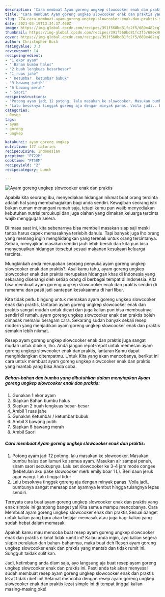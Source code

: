 ```yaml
---
description: "Cara membuat Ayam goreng ungkep slowcooker enak dan praktis yang sedap dan Mudah Dibuat"
title: "Cara membuat Ayam goreng ungkep slowcooker enak dan praktis yang sedap dan Mudah Dibuat"
slug: 274-cara-membuat-ayam-goreng-ungkep-slowcooker-enak-dan-praktis-yang-sedap-dan-mudah-dibuat
date: 2021-03-19T13:34:37.460Z
image: https://img-global.cpcdn.com/recipes/391f560bd81fc2f5/680x482cq70/ayam-goreng-ungkep-slowcooker-enak-dan-praktis-foto-resep-utama.jpg
thumbnail: https://img-global.cpcdn.com/recipes/391f560bd81fc2f5/680x482cq70/ayam-goreng-ungkep-slowcooker-enak-dan-praktis-foto-resep-utama.jpg
cover: https://img-global.cpcdn.com/recipes/391f560bd81fc2f5/680x482cq70/ayam-goreng-ungkep-slowcooker-enak-dan-praktis-foto-resep-utama.jpg
author: Christopher Bush
ratingvalue: 3.3
reviewcount: 14
recipeingredient:
- "1 ekor ayam"
- " Bahan bumbu halus"
- "2 buah lengkuas besarbesar"
- "1 ruas jahe"
- " Ketumbar  ketumbar bubuk"
- "3 bawang putih"
- "6 bawang merah"
- " Saori"
recipeinstructions:
- "Potong ayam jadi 12 potong, lalu masukan ke slowcooker. Masukan bumbu halus dan lumuri ke semua ayam. Masukan air sampai penuh, siram saori secukupnya. Lalu set slowcooker ke 3-4 jam mode congee (kebetulan aku pake slowcooker merk emily boar 1 L). Beri daun jeruk agar wangi. Lalu tinggal tidur"
- "Lalu besoknya tinggak goreng aja dengan minyak panas. Voila jadi.. bumbunya sangat meresap dan ayamnya lembut hingga tulangnya lepas sendiri."
categories:
- Resep
tags:
- ayam
- goreng
- ungkep

katakunci: ayam goreng ungkep 
nutrition: 177 calories
recipecuisine: Indonesian
preptime: "PT22M"
cooktime: "PT50M"
recipeyield: "2"
recipecategory: Lunch

---
```



![Ayam goreng ungkep slowcooker enak dan praktis](https://img-global.cpcdn.com/recipes/391f560bd81fc2f5/680x482cq70/ayam-goreng-ungkep-slowcooker-enak-dan-praktis-foto-resep-utama.jpg)

Apabila kita seorang ibu, menyediakan hidangan nikmat buat orang tercinta adalah hal yang membahagiakan bagi anda sendiri. Kewajiban seorang istri bukan cuman menangani rumah saja, tetapi kamu pun wajib menyediakan kebutuhan nutrisi tercukupi dan juga olahan yang dimakan keluarga tercinta wajib menggugah selera.

Di masa  saat ini, kita sebenarnya bisa membeli masakan siap saji meski tanpa harus capek memasaknya terlebih dahulu. Tapi banyak juga lho orang yang memang ingin menghidangkan yang terenak untuk orang tercintanya. Sebab, menyajikan masakan sendiri jauh lebih bersih dan kita pun bisa menyesuaikan hidangan tersebut sesuai makanan kesukaan keluarga tercinta. 



Mungkinkah anda merupakan seorang penyuka ayam goreng ungkep slowcooker enak dan praktis?. Asal kamu tahu, ayam goreng ungkep slowcooker enak dan praktis merupakan hidangan khas di Indonesia yang sekarang disenangi oleh setiap orang di berbagai tempat di Indonesia. Kita bisa membuat ayam goreng ungkep slowcooker enak dan praktis sendiri di rumahmu dan pasti jadi santapan kesukaanmu di hari libur.

Kita tidak perlu bingung untuk memakan ayam goreng ungkep slowcooker enak dan praktis, lantaran ayam goreng ungkep slowcooker enak dan praktis sangat mudah untuk dicari dan juga kalian pun bisa membuatnya sendiri di rumah. ayam goreng ungkep slowcooker enak dan praktis boleh dimasak memalui beragam cara. Sekarang sudah banyak sekali resep modern yang menjadikan ayam goreng ungkep slowcooker enak dan praktis semakin lebih nikmat.

Resep ayam goreng ungkep slowcooker enak dan praktis juga sangat mudah untuk dibikin, lho. Anda jangan repot-repot untuk memesan ayam goreng ungkep slowcooker enak dan praktis, lantaran Kamu dapat menghidangkan ditempatmu. Untuk Kita yang akan mencobanya, berikut ini cara untuk membuat ayam goreng ungkep slowcooker enak dan praktis yang mantab yang bisa Anda coba.

<!--inarticleads1-->

##### Bahan-bahan dan bumbu yang dibutuhkan dalam menyiapkan Ayam goreng ungkep slowcooker enak dan praktis:

1. Gunakan 1 ekor ayam
1. Siapkan  Bahan bumbu halus
1. Siapkan 2 buah lengkuas besar-besar
1. Ambil 1 ruas jahe
1. Gunakan  Ketumbar / ketumbar bubuk
1. Ambil 3 bawang putih
1. Siapkan 6 bawang merah
1. Ambil  Saori




<!--inarticleads2-->

##### Cara membuat Ayam goreng ungkep slowcooker enak dan praktis:

1. Potong ayam jadi 12 potong, lalu masukan ke slowcooker. Masukan bumbu halus dan lumuri ke semua ayam. Masukan air sampai penuh, siram saori secukupnya. Lalu set slowcooker ke 3-4 jam mode congee (kebetulan aku pake slowcooker merk emily boar 1 L). Beri daun jeruk agar wangi. Lalu tinggal tidur
1. Lalu besoknya tinggak goreng aja dengan minyak panas. Voila jadi.. bumbunya sangat meresap dan ayamnya lembut hingga tulangnya lepas sendiri.




Ternyata cara buat ayam goreng ungkep slowcooker enak dan praktis yang enak simple ini gampang banget ya! Kita semua mampu mencobanya. Cara Membuat ayam goreng ungkep slowcooker enak dan praktis Sesuai banget untuk kalian yang baru akan belajar memasak atau juga bagi kalian yang sudah hebat dalam memasak.

Apakah kamu mau mencoba buat resep ayam goreng ungkep slowcooker enak dan praktis nikmat tidak rumit ini? Kalau anda ingin, ayo kalian segera siapin peralatan dan bahan-bahannya, maka buat deh Resep ayam goreng ungkep slowcooker enak dan praktis yang mantab dan tidak rumit ini. Sungguh taidak sulit kan. 

Jadi, ketimbang anda diam saja, ayo langsung aja buat resep ayam goreng ungkep slowcooker enak dan praktis ini. Pasti anda tak akan menyesal sudah membuat resep ayam goreng ungkep slowcooker enak dan praktis lezat tidak ribet ini! Selamat mencoba dengan resep ayam goreng ungkep slowcooker enak dan praktis lezat simple ini di tempat tinggal kalian masing-masing,oke!.

